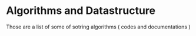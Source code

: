 # Algorithms and Datastructure
Those are a list of some of sotring algorithms ( codes and documentations )
